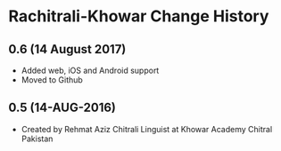 Rachitrali-Khowar Change History
================================

0.6 (14 August 2017)
-----------------

* Added web, iOS and Android support
* Moved to Github


0.5 (14-AUG-2016)
-----------------
* Created by Rehmat Aziz Chitrali Linguist at Khowar Academy Chitral Pakistan
